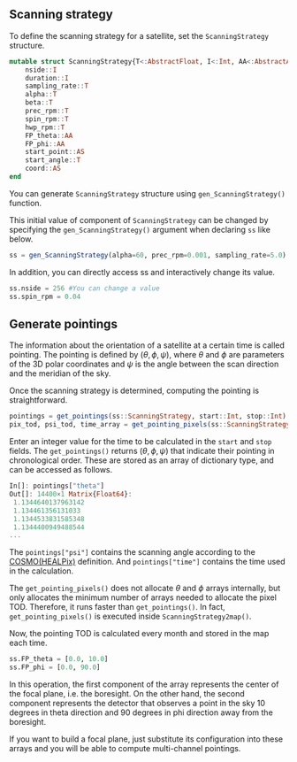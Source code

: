 ## Scanning strategy

To define the scanning strategy for a satellite, set the `ScanningStrategy` structure.
```julia
mutable struct ScanningStrategy{T<:AbstractFloat, I<:Int, AA<:AbstractArray{T}, AS<:AbstractString}
    nside::I
    duration::I
    sampling_rate::T
    alpha::T
    beta::T
    prec_rpm::T
    spin_rpm::T
    hwp_rpm::T
    FP_theta::AA
    FP_phi::AA
    start_point::AS
    start_angle::T
    coord::AS
end
```
You can generate `ScanningStrategy` structure using `gen_ScanningStrategy()` function.


This initial value of component of `ScanningStrategy` can be changed by specifying the `gen_ScanningStrategy()` argument when declaring `ss` like below.
```julia
ss = gen_ScanningStrategy(alpha=60, prec_rpm=0.001, sampling_rate=5.0)
```
In addition, you can directly access ss and interactively change its value.
```julia
ss.nside = 256 #You can change a value
ss.spin_rpm = 0.04
```

## Generate pointings
The information about the orientation of a satellite at a certain time is called pointing. The pointing is defined by $(\theta, \phi, \psi)$, where $\theta$ and $\phi$ are parameters of the 3D polar coordinates and $\psi$ is the angle between the scan direction and the meridian of the sky.

Once the scanning strategy is determined, computing the pointing is straightforward.
```julia
pointings = get_pointings(ss::ScanningStrategy, start::Int, stop::Int)
pix_tod, psi_tod, time_array = get_pointing_pixels(ss::ScanningStrategy, start::Int, stop::Int)
```
Enter an integer value for the time to be calculated in the `start` and `stop` fields.
The `get_pointings()` returns $(\theta, \phi, \psi)$ that indicate their pointing in chronological order. These are stored as an array of dictionary type, and can be accessed as follows.
```julia
In[]: pointings["theta"]
Out[]: 14400×1 Matrix{Float64}:
 1.1344640137963142
 1.134461356131033
 1.1344533831585348
 1.1344400949488544
...
```

The `pointings["psi"]` contains the scanning angle according to the [COSMO(HEALPix)](https://lambda.gsfc.nasa.gov/product/about/pol_convention.cfm) definition. And `pointings["time"]` contains the time used in the calculation.

The `get_pointing_pixels()` does not allocate $\theta$ and $\phi$ arrays internally, but only allocates the minimum number of arrays needed to allocate the pixel TOD.
Therefore, it runs faster than `get_pointings()`. In fact, `get_pointing_pixels()` is executed inside `ScanningStrategy2map()`.

Now, the pointing TOD is calculated every month and stored in the map each time.
```julia
ss.FP_theta = [0.0, 10.0]
ss.FP_phi = [0.0, 90.0]
```
In this operation, the first component of the array represents the center of the focal plane, i.e. the boresight. On the other hand, the second component represents the detector that observes a point in the sky 10 degrees in theta direction and 90 degrees in phi direction away from the boresight.

If you want to build a focal plane, just substitute its configuration into these arrays and you will be able to compute multi-channel pointings.


